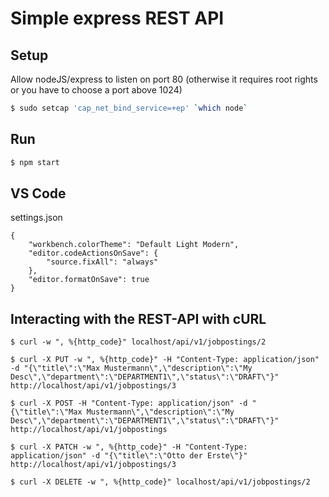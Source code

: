 # Simple express REST API

## Setup 

Allow nodeJS/express to listen on port 80 (otherwise it requires root rights or you have to choose a port above 1024)

```bash
$ sudo setcap 'cap_net_bind_service=+ep' `which node`
```

## Run

```bash
$ npm start
```


## VS Code

settings.json

```
{
    "workbench.colorTheme": "Default Light Modern",
    "editor.codeActionsOnSave": {
        "source.fixAll": "always"
    },
    "editor.formatOnSave": true
}
```

## Interacting with the REST-API with cURL
```
$ curl -w ", %{http_code}" localhost/api/v1/jobpostings/2

$ curl -X PUT -w ", %{http_code}" -H "Content-Type: application/json" -d "{\"title\":\"Max Mustermann\",\"description\":\"My Desc\",\"department\":\"DEPARTMENT1\",\"status\":\"DRAFT\"}" http://localhost/api/v1/jobpostings/3

$ curl -X POST -H "Content-Type: application/json" -d "{\"title\":\"Max Mustermann\",\"description\":\"My Desc\",\"department\":\"DEPARTMENT1\",\"status\":\"DRAFT\"}" http://localhost/api/v1/jobpostings

$ curl -X PATCH -w ", %{http_code}" -H "Content-Type: application/json" -d "{\"title\":\"Otto der Erste\"}" http://localhost/api/v1/jobpostings/3

$ curl -X DELETE -w ", %{http_code}" localhost/api/v1/jobpostings/2
```
